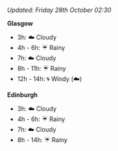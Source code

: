 *Updated: Friday 28th October 02:30*

**Glasgow**

* 3h: :cloud: Cloudy
* 4h - 6h: :umbrella: Rainy
* 7h: :cloud: Cloudy
* 8h - 11h: :umbrella: Rainy
* 12h - 14h: :cyclone: Windy (:cloud:)

**Edinburgh**

* 3h: :cloud: Cloudy
* 4h - 6h: :umbrella: Rainy
* 7h: :cloud: Cloudy
* 8h - 14h: :umbrella: Rainy
